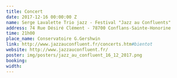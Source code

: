 ```yaml
---
title: Concert
date: 2017-12-16 00:00:00 Z
name: Serge Lavalette Trio jazz - Festival "Jazz au Confluents"
address: 74 Rue Désiré Clément - 78700 Conflans-Sainte-Honorine
time: 21h00
place_name: Conservatoire G.Gershwin
link: http://www.jazzauconfluent.fr/concerts.htm#bientot
website: http://www.jazzauconfluent.fr/
poster: img/posters/jazz_au_confluent_16_12_2017.png
booking: 
width: 
---
```


